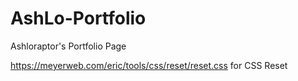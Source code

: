 # AshLo-Portfolio
Ashloraptor's Portfolio Page

https://meyerweb.com/eric/tools/css/reset/reset.css for CSS Reset